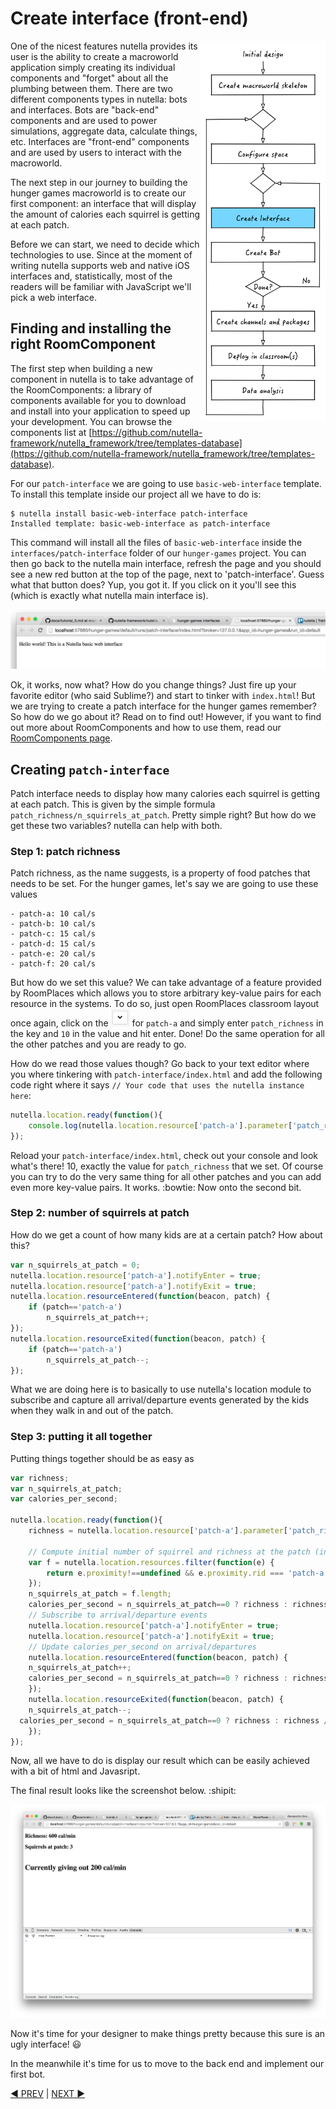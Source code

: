 
# Create interface (front-end)

<img src="images/dev_process_3.png" width="200" align="right">

One of the nicest features nutella provides its user is the ability to create a macroworld application simply creating its individual components and "forget" about all the plumbing between them. There are two different components types in nutella: bots and interfaces. Bots are "back-end" components and are used to power simulations, aggregate data, calculate things, etc. Interfaces are "front-end" components and are used by users to interact with the macroworld.

The next step in our journey to building the hunger games macroworld is to create our first component: an interface that will display the amount of calories each squirrel is getting at each patch. 

Before we can start, we need to decide which technologies to use. Since at the moment of writing nutella supports web and native iOS interfaces and, statistically, most of the readers will be familiar with JavaScript we'll pick a web interface.

## Finding and installing the right RoomComponent

The first step when building a new component in nutella is to take advantage of the RoomComponents: a library of components available for you to download and install into your application to speed up your development. You can browse the components list at [https://github.com/nutella-framework/nutella_framework/tree/templates-database](https://github.com/nutella-framework/nutella_framework/tree/templates-database).

For our `patch-interface` we are going to use `basic-web-interface` template. To install this template inside our project all we have to do is:
```
$ nutella install basic-web-interface patch-interface
Installed template: basic-web-interface as patch-interface
```

This command will install all the files of `basic-web-interface` inside the `interfaces/patch-interface` folder of our `hunger-games` project. You can then go back to the nutella main interface, refresh the page and you should see a new red button at the top of the page, next to 'patch-interface'. Guess what that button does? Yup, you got it. If you click on it you'll see this (which is exactly what nutella main interface is).

<img src="images/patch_int_1.png">

Ok, it works, now what? How do you change things? Just fire up your favorite editor (who said Sublime?) and start to tinker with `index.html`! But we are trying to create a patch interface for the hunger games remember? So how do we go about it? Read on to find out! However, if you want to find out more about RoomComponents and how to use them, read our [RoomComponents page]().


## Creating `patch-interface`
Patch interface needs to display how many calories each squirrel is getting at each patch. This is given by the simple formula `patch_richness/n_squirrels_at_patch`. Pretty simple right? But how do we get these two variables? nutella can help with both.

### Step 1: patch richness
Patch richness, as the name suggests, is a property of food patches that needs to be set. For the hunger games, let's say we are going to use these values
```
- patch-a: 10 cal/s
- patch-b: 10 cal/s
- patch-c: 15 cal/s
- patch-d: 15 cal/s
- patch-e: 20 cal/s
- patch-f: 20 cal/s
```
But how do we set this value? We can take advantage of a feature provided by RoomPlaces which allows you to store arbitrary key-value pairs for each resource in the systems. To do so, just open RoomPlaces classroom layout once again, click on the <img src="images/rp_v_btn.png" width="30"> for `patch-a` and simply enter `patch_richness` in the key and `10` in the value and hit enter. Done! Do the same operation for all the other patches and you are ready to go.

How do we read those values though? Go back to your text editor where you where tinkering with `patch-interface/index.html` and add the following code right where it says `// Your code that uses the nutella instance here`:
```javascript
nutella.location.ready(function(){
    console.log(nutella.location.resource['patch-a'].parameter['patch_richness']);
});
```
Reload your `patch-interface/index.html`, check out your console and look what's there! 10, exactly the value for `patch_richness` that we set. Of course you can try to do the very same thing for all other patches and you can add even more key-value pairs. It works. :bowtie: Now onto the second bit. 

### Step 2: number of squirrels at patch
How do we get a count of how many kids are at a certain patch? How about this?
```javascript
var n_squirrels_at_patch = 0;
nutella.location.resource['patch-a'].notifyEnter = true;
nutella.location.resource['patch-a'].notifyExit = true;
nutella.location.resourceEntered(function(beacon, patch) {
    if (patch=='patch-a')
        n_squirrels_at_patch++;
});
nutella.location.resourceExited(function(beacon, patch) {
    if (patch=='patch-a')
        n_squirrels_at_patch--;
});
```
What we are doing here is to basically to use nutella's location module to subscribe and capture all arrival/departure events generated by the kids when they walk in and out of the patch.

### Step 3: putting it all together
Putting things together should be as easy as
```javascript
var richness;
var n_squirrels_at_patch;
var calories_per_second;

nutella.location.ready(function(){
    richness = nutella.location.resource['patch-a'].parameter['patch_richness'];
    
    // Compute initial number of squirrel and richness at the patch (in case some kids are there already)
    var f = nutella.location.resources.filter(function(e) {
        return e.proximity!==undefined && e.proximity.rid === 'patch-a';
    });
    n_squirrels_at_patch = f.length;
    calories_per_second = n_squirrels_at_patch==0 ? richness : richness / n_squirrels_at_patch;
    // Subscribe to arrival/departure events
    nutella.location.resource['patch-a'].notifyEnter = true;
    nutella.location.resource['patch-a'].notifyExit = true;
    // Update calories_per_second on arrival/departures
    nutella.location.resourceEntered(function(beacon, patch) {
    n_squirrels_at_patch++;
    calories_per_second = n_squirrels_at_patch==0 ? richness : richness / n_squirrels_at_patch;
    });
    nutella.location.resourceExited(function(beacon, patch) {
    n_squirrels_at_patch--;
  calories_per_second = n_squirrels_at_patch==0 ? richness : richness / n_squirrels_at_patch;
    });
});
```

Now, all we have to do is display our result which can be easily achieved with a bit of html and Javasript.

The final result looks like the screenshot below. :shipit:

<img src="images/patch_int_2.png">

Now it's time for your designer to make things pretty because this sure is an ugly interface! :smiley:

In the meanwhile it's time for us to move to the back end and implement our first bot.

[:arrow_backward: PREV](tutorial_4.md) | [NEXT :arrow_forward:](tutorial_6.md)